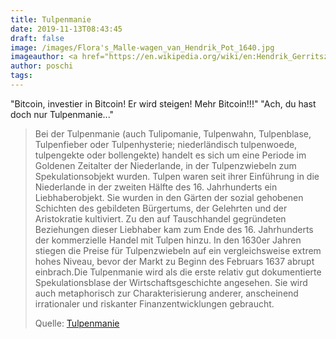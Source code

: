 ```yaml
---
title: Tulpenmanie
date: 2019-11-13T08:43:45
draft: false
image: /images/Flora's_Malle-wagen_van_Hendrik_Pot_1640.jpg
imageauthor: <a href="https://en.wikipedia.org/wiki/en:Hendrik_Gerritsz_Pot" class="extiw" title="w:en:Hendrik Gerritsz Pot">Hendrik Gerritsz Pot</a>
author: poschi
tags: 
---
```


"Bitcoin, investier in Bitcoin! Er wird steigen! Mehr Bitcoin!!!" "Ach, du hast
doch nur Tulpenmanie..."

> Bei der Tulpenmanie (auch Tulipomanie, Tulpenwahn, Tulpenblase, Tulpenfieber
> oder Tulpenhysterie; niederländisch tulpenwoede, tulpengekte oder bollengekte)
> handelt es sich um eine Periode im Goldenen Zeitalter der Niederlande, in der
> Tulpenzwiebeln zum Spekulationsobjekt wurden. Tulpen waren seit ihrer
> Einführung in die Niederlande in der zweiten Hälfte des 16. Jahrhunderts ein
> Liebhaberobjekt. Sie wurden in den Gärten der sozial gehobenen Schichten des
> gebildeten Bürgertums, der Gelehrten und der Aristokratie kultiviert. Zu den
> auf Tauschhandel gegründeten Beziehungen dieser Liebhaber kam zum Ende des 16.
> Jahrhunderts der kommerzielle Handel mit Tulpen hinzu. In den 1630er Jahren
> stiegen die Preise für Tulpenzwiebeln auf ein vergleichsweise extrem hohes
> Niveau, bevor der Markt zu Beginn des Februars 1637 abrupt einbrach.Die
> Tulpenmanie wird als die erste relativ gut dokumentierte Spekulationsblase der
> Wirtschaftsgeschichte angesehen. Sie wird auch metaphorisch zur
> Charakterisierung anderer, anscheinend irrationaler und riskanter
> Finanzentwicklungen gebraucht.
>
> Quelle: [Tulpenmanie](https://de.wikipedia.org/wiki/Tulpenmanie)
